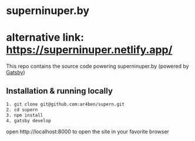 # superninuper.by
# alternative link: https://superninuper.netlify.app/
This repo contains the source code powering superninuper.by
(powered by [Gatsby](https://www.gatsbyjs.org))

## Installation & running locally
```bash
1. git clone git@github.com:ar4ben/supern.git
2. cd supern
3. npm install
4. gatsby develop
```
open http://localhost:8000 to open the site in your favorite browser
